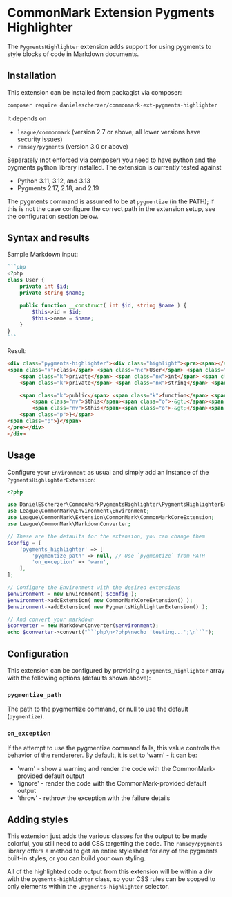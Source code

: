 # CommonMark Extension Pygments Highlighter

The `PygmentsHighlighter` extension adds support for using pygments to style
blocks of code in Markdown documents.

## Installation

This extension can be installed from packagist via composer:

```bash
composer require danielescherzer/commonmark-ext-pygments-highlighter
```

It depends on

* `league/commonmark` (version 2.7 or above; all lower versions have security
issues)
* `ramsey/pygments` (version 3.0 or above)

Separately (not enforced via composer) you need to have python and the pygments
python library installed. The extension is currently tested against

* Python 3.11, 3.12, and 3.13
* Pygments 2.17, 2.18, and 2.19

The pygments command is assumed to be at `pygmentize` (in the PATH); if this is
not the case configure the correct path in the extension setup, see the
configuration section below.

## Syntax and results

Sample Markdown input:

````markdown
```php
<?php
class User {
	private int $id;
	private string $name;

	public function __construct( int $id, string $name ) {
		$this->id = $id;
		$this->name = $name;
	}
}
```
````

Result:

```html
<div class="pygments-highlighter"><div class="highlight"><pre><span></span><span class="cp">&lt;?php</span>
<span class="k">class</span> <span class="nc">User</span> <span class="p">{</span>
	<span class="k">private</span> <span class="nx">int</span> <span class="nv">$id</span><span class="p">;</span>
	<span class="k">private</span> <span class="nx">string</span> <span class="nv">$name</span><span class="p">;</span>

	<span class="k">public</span> <span class="k">function</span> <span class="fm">__construct</span><span class="p">(</span> <span class="nx">int</span> <span class="nv">$id</span><span class="p">,</span> <span class="nx">string</span> <span class="nv">$name</span> <span class="p">)</span> <span class="p">{</span>
		<span class="nv">$this</span><span class="o">-&gt;</span><span class="na">id</span> <span class="o">=</span> <span class="nv">$id</span><span class="p">;</span>
		<span class="nv">$this</span><span class="o">-&gt;</span><span class="na">name</span> <span class="o">=</span> <span class="nv">$name</span><span class="p">;</span>
	<span class="p">}</span>
<span class="p">}</span>
</pre></div>
</div>
```

## Usage

Configure your `Environment` as usual and simply add an instance of the
`PygmentsHighlighterExtension`:

```php
<?php

use DanielEScherzer\CommonMarkPygmentsHighlighter\PygmentsHighlighterExtension;
use League\CommonMark\Environment\Environment;
use League\CommonMark\Extension\CommonMark\CommonMarkCoreExtension;
use League\CommonMark\MarkdownConverter;

// These are the defaults for the extension, you can change them
$config = [
    'pygments_highlighter' => [
        'pygmentize_path' => null, // Use `pygmentize` from PATH
        'on_exception' => 'warn',
    ],
];

// Configure the Environment with the desired extensions
$environment = new Environment( $config );
$environment->addExtension( new CommonMarkCoreExtension() );
$environment->addExtension( new PygmentsHighlighterExtension() );

// And convert your markdown
$converter = new MarkdownConverter($environment);
echo $converter->convert("```php\n<?php\necho 'testing...';\n```");
```

## Configuration

This extension can be configured by providing a `pygments_highlighter` array
with the following options (defaults shown above):

### `pygmentize_path`

The path to the pygmentize command, or null to use the default (`pygmentize`).

### `on_exception`

If the attempt to use the pygmentize command fails, this value controls the
behavior of the rendererer. By default, it is set to 'warn' - it can be:

* 'warn' - show a warning and render the code with the CommonMark-provided
default output
* 'ignore' - render the code with the CommonMark-provided default output
* 'throw' - rethrow the exception with the failure details

## Adding styles

This extension just adds the various classes for the output to be made
colorful, you still need to add CSS targetting the code. The `ramsey/pygments`
library offers a method to get an entire stylesheet for any of the pygments
built-in styles, or you can build your own styling.

All of the highlighted code output from this extension will be within a
div with the `pygments-highlighter` class, so your CSS rules can be scoped to
only elements within the `.pygments-highlighter` selector.
